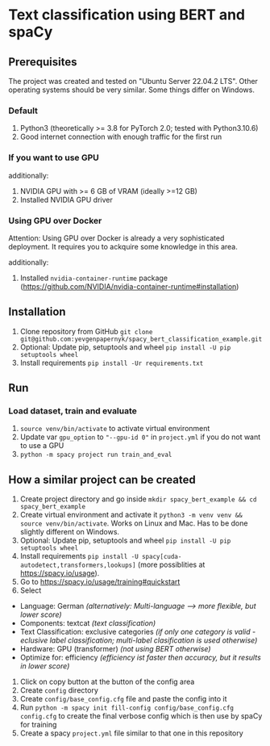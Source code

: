 # Text classification using BERT and spaCy

## Prerequisites

The project was created and tested on "Ubuntu Server 22.04.2 LTS". Other operating systems should be very similar. Some things differ on Windows.

### Default
1. Python3 (theoretically >= 3.8 for PyTorch 2.0; tested with Python3.10.6)
1. Good internet connection with enough traffic for the first run

### If you want to use GPU
additionally:
1. NVIDIA GPU with >= 6 GB of VRAM (ideally >=12 GB)
1. Installed NVIDIA GPU driver

### Using GPU over Docker
Attention: 
Using GPU over Docker is already a very sophisticated deployment. It requires you to ackquire some knowledge in this area.

additionally:
1. Installed `nvidia-container-runtime` package (https://github.com/NVIDIA/nvidia-container-runtime#installation)

## Installation

1. Clone repository from GitHub `git clone git@github.com:yevgenpapernyk/spacy_bert_classification_example.git`
1. Optional: Update pip, setuptools and wheel `pip install -U pip setuptools wheel`
1. Install requirements `pip install -Ur requirements.txt`

## Run
### Load dataset, train and evaluate
1. `source venv/bin/activate` to activate virtual environment
1. Update var `gpu_option` to `"--gpu-id 0"` in `project.yml` if you do not want to use a GPU
1. `python -m spacy project run train_and_eval` 

## How a similar project can be created

1. Create project directory and go inside `mkdir spacy_bert_example && cd spacy_bert_example`
1. Create virtual environment and activate it `python3 -m venv venv && source venv/bin/activate`. Works on Linux and Mac. Has to be done slightly different on Windows.
1. Optional: Update pip, setuptools and wheel `pip install -U pip setuptools wheel`
1. Install requirements `pip install -U spacy[cuda-autodetect,transformers,lookups]` (more possiblities at https://spacy.io/usage).
1. Go to https://spacy.io/usage/training#quickstart
1. Select
  - Language: German  *(alternatively: Multi-language --> more flexible, but lower score)*
  - Components: textcat  *(text classification)*
  - Text Classification: exclusive categories  *(if only one category is valid - eclusive label classification; multi-label clasification is used otherwise)*
  - Hardware: GPU (transformer)  *(not using BERT otherwise)*
  - Optimize for: efficiency  *(efficiency ist faster then accuracy, but it results in lower score)*
1. Click on copy button at the button of the config area
1. Create `config` directory
1. Create `config/base_config.cfg` file and paste the config into it
1. Run `python -m spacy init fill-config config/base_config.cfg config.cfg` to create the final verbose config which is then use by spaCy for training
1. Create a spacy `project.yml` file similar to that one in this repository

